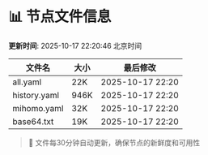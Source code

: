 # 📊 节点文件信息

**更新时间**: 2025-10-17 22:20:46 北京时间

| 文件名 | 大小 | 最后修改 |
|--------|------|----------|
| all.yaml | 22K | 2025-10-17 22:20 |
| history.yaml | 946K | 2025-10-17 22:20 |
| mihomo.yaml | 32K | 2025-10-17 22:20 |
| base64.txt | 19K | 2025-10-17 22:20 |

> 🔄 文件每30分钟自动更新，确保节点的新鲜度和可用性
